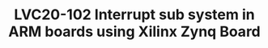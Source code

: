 ---
categories:
- lvc20
description: This session describes all layers in interrupt sub system starting from
  ARM Architecture (GIC), Interrupt sub system in Linux kernel , Interfacing of ARM
  arch. with Linux supported Interrupt sub system.
image: /assets/images/featured-images/lvc20/LVC20-102.png
session_id: LVC20-102
session_room: '[Track 2] Linux/Android'
session_slot:
  end_time: 2020-09-22 12:10
  start_time: 2020-09-22 11:45
session_speakers:
- speaker_bio: Embedded Linux Kernel Engineer in Boot loader customization, BSP, Kernel
    driver Development &amp; RTOS
  speaker_company: Radisys Networks
  speaker_image: http://avatars.sched.co/7/79/7234973/avatar.jpg.320x320px.jpg?cde
  speaker_name: Satish Kumar
  speaker_position: Embedded Linux Kernel Engineer
  speaker_role: attendee, speaker
session_track: Linux Kernel
tag: session
tags: Linux Kernel
title: LVC20-102 Interrupt sub system in ARM boards using Xilinx Zynq Board
---